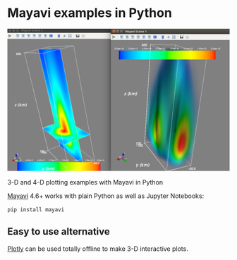 # Mayavi examples in Python

![example ionosphere in Mayavi](mayavi_iono.png)

3-D and 4-D plotting examples with Mayavi in Python

[Mayavi](https://pypi.org/project/mayavi/)
4.6+ works with plain Python as well as Jupyter Notebooks:
```sh
pip install mayavi
```

## Easy to use alternative

[Plotly](https://github.com/scivision/plotly3d-examples-python) 
can be used totally offline to make 3-D interactive plots.

